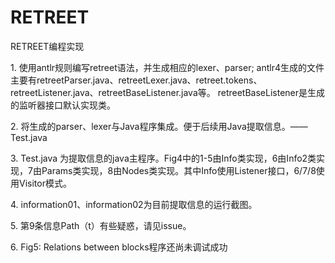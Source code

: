 # RETREET
RETREET编程实现
<p>1. 使用antlr规则编写retreet语法，并生成相应的lexer、parser;
  antlr4生成的文件主要有retreetParser.java、retreetLexer.java、retreet.tokens、retreetListener.java、retreetBaseListener.java等。
  retreetBaseListener是生成的监听器接口默认实现类。
</p>
<p>2. 将生成的parser、lexer与Java程序集成。便于后续用Java提取信息。——Test.java
  </p>
<p>3. Test.java 为提取信息的java主程序。Fig4中的1-5由Info类实现，6由Info2类实现，7由Params类实现，8由Nodes类实现。其中Info使用Listener接口，6/7/8使用Visitor模式。
  </p>
  <p>4. information01、information02为目前提取信息的运行截图。
 </p>
<p>5. 第9条信息Path（t）有些疑惑，请见issue。
</p>
<p>6. Fig5: Relations between blocks程序还尚未调试成功 
</p>
